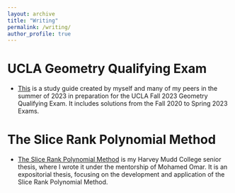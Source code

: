```yaml
---
layout: archive
title: "Writing"
permalink: /writing/
author_profile: true
---
```

  
UCLA Geometry Qualifying Exam
======
* [This](http://thomasmartinez0.github.io/files/GeometryStudyGuide.pdf) is a study guide created by myself and many of my peers in the summer of 2023 in preparation for the UCLA Fall 2023 Geometry Qualifying Exam. It includes solutions from the Fall 2020 to Spring 2023 Exams. 

<!--Math 61 -- Introduction to Discrete Structures
======
* [These](http://thomasmartinez0.github.io/files/Math61MiscellaneousNotes.pdf) are some notes I created for my Math 61 Discussion sections, which I plan to expand.-->

The Slice Rank Polynomial Method
======
* [The Slice Rank Polynomial Method](https://scholarship.claremont.edu/cgi/viewcontent.cgi?article=1247&context=hmc_theses) is my Harvey Mudd College senior thesis, where I wrote it under the mentorship of Mohamed Omar. It is an expositorial thesis, focusing on the development and application of the Slice Rank Polynomial Method.